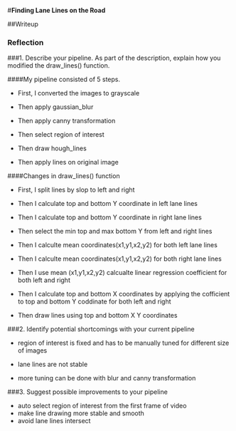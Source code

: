 #**Finding Lane Lines on the Road** 

##Writeup

### Reflection

###1. Describe your pipeline. As part of the description, explain how you modified the draw_lines() function.

####My pipeline consisted of 5 steps. 

- First, I converted the images to grayscale

- Then apply gaussian_blur

- Then apply canny transformation

- Then select region of interest

- Then draw hough_lines

- Then apply lines on original image

####Changes in draw_lines() function

- First, I split lines by slop to left and right
    
- Then I calculate top and bottom Y coordinate in left lane lines

- Then I calculate top and bottom Y coordinate in right lane lines

- Then select the min top and max bottom Y from left and right lines
    
- Then I calculte mean coordinates(x1,y1,x2,y2) for both left lane lines

- Then I calculte mean coordinates(x1,y1,x2,y2) for both right lane lines

- Then I use mean (x1,y1,x2,y2) calcualte linear regression coefficient for both left and right    

- Then I calculate top and bottom X coordinates by applying the cofficient to top and bottom Y coddinate for both left and right

- Then draw lines using top and bottom X Y coordinates

###2. Identify potential shortcomings with your current pipeline

- region of interest is fixed and has to be manually tuned for different size of images

- lane lines are not stable

- more tuning can be done with blur and canny transformation

###3. Suggest possible improvements to your pipeline

- auto select region of interest from the first frame of video
- make line drawing more stable and smooth
- avoid lane lines intersect